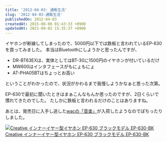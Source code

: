 ```yaml
---
title: '2012-04-03: 通販生活'
slug: '2012-04-03-通販生活'
publishedOn: 2012-04-03
createdAt: 2015-08-06 01:43:33 +0900
updatedAt: 2021-09-02 15:35:37 +0900
---
```

イヤホンが断線してしまったので、5000円以下では鉄板と言われているEP-630を買ってみました。
本当はBluetoothにしようかと思ったんですが、

- DR-BT63EXは、実体としてはBT-30に1500円のイヤホンが付いているだけ
- MW600はインタフェースがもにょもにょ
- AT-PHA05BTはちょっとお高い

ということがわかったので、状況がかわるまで我慢しようかなぁと思った次第。

EP-630で最初に聞いたときはまぁこんなもんか思ったのですが、2日くらいで慣れてきたのでした。
たしかに鉄板と言われるだけのことはありますね。

あとは、発売日に入手し逃した[wacの「音楽」](https://www.konamistyle.jp/sp/wac/index.html)が入荷したようなのでぽちったりしました。

<a href="https://www.amazon.co.jp/exec/obidos/ASIN/B000XR2O40/shucreamnet-22/ref=nosim/" target="_blank"><img src="https://ecx.images-amazon.com/images/I/31kWIZX0-AL._SL160_.jpg" alt="Creative インナーイヤー型イヤホン EP-630 ブラックモデル EP-630-BK" /></a><br /><a href="https://www.amazon.co.jp/exec/obidos/ASIN/B000XR2O40/shucreamnet-22/ref=nosim/" target="_blank">Creative インナーイヤー型イヤホン EP-630 ブラックモデル EP-630-BK</a>

